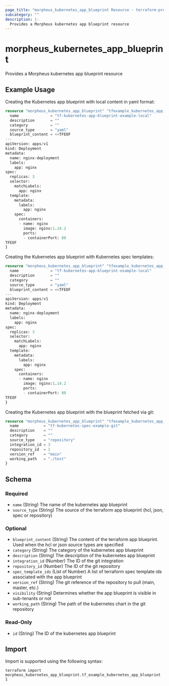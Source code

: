 ```yaml
---
page_title: "morpheus_kubernetes_app_blueprint Resource - terraform-provider-morpheus"
subcategory: ""
description: |-
  Provides a Morpheus kubernetes app blueprint resource
---
```


# morpheus_kubernetes_app_blueprint

Provides a Morpheus kubernetes app blueprint resource

## Example Usage

Creating the Kubernetes app blueprint with local content in yaml format:

```terraform
resource "morpheus_kubernetes_app_blueprint" "tfexample_kubernetes_app_blueprint_local" {
  name              = "tf-kubernetes-app-blueprint-example-local"
  description       = ""
  category          = ""
  source_type       = "yaml"
  blueprint_content = <<TFEOF
---
apiVersion: apps/v1
kind: Deployment
metadata:
  name: nginx-deployment
  labels:
    app: nginx
spec:
  replicas: 3
  selector:
    matchLabels:
      app: nginx
  template:
    metadata:
      labels:
        app: nginx
    spec:
      containers:
      - name: nginx
        image: nginx:1.14.2
        ports:
        - containerPort: 80
TFEOF
}
```

Creating the Kubernetes app blueprint with Kubernetes spec templates:

```terraform
resource "morpheus_kubernetes_app_blueprint" "tfexample_kubernetes_app_blueprint_local" {
  name              = "tf-kubernetes-app-blueprint-example-local"
  description       = ""
  category          = ""
  source_type       = "yaml"
  blueprint_content = <<TFEOF
---
apiVersion: apps/v1
kind: Deployment
metadata:
  name: nginx-deployment
  labels:
    app: nginx
spec:
  replicas: 3
  selector:
    matchLabels:
      app: nginx
  template:
    metadata:
      labels:
        app: nginx
    spec:
      containers:
      - name: nginx
        image: nginx:1.14.2
        ports:
        - containerPort: 80
TFEOF
}
```

Creating the Kubernetes app blueprint with the blueprint fetched via git:

```terraform
resource "morpheus_kubernetes_app_blueprint" "tfexample_kubernetes_app_blueprint_git" {
  name           = "tf-kubernetes-spec-example-git"
  description    = ""
  category       = ""
  source_type    = "repository"
  integration_id = 3
  repository_id  = 1
  version_ref    = "main"
  working_path   = "./test"
}
```

<!-- schema generated by tfplugindocs -->
## Schema

### Required

- `name` (String) The name of the kubernetes app blueprint
- `source_type` (String) The source of the terraform app blueprint (hcl, json, spec or repository)

### Optional

- `blueprint_content` (String) The content of the terraform app blueprint. Used when the hcl or json source types are specified
- `category` (String) The category of the kubernetes app blueprint
- `description` (String) The description of the kubernetes app blueprint
- `integration_id` (Number) The ID of the git integration
- `repository_id` (Number) The ID of the git repository
- `spec_template_ids` (List of Number) A list of terraform spec template ids associated with the app blueprint
- `version_ref` (String) The git reference of the repository to pull (main, master, etc.)
- `visibility` (String) Determines whether the app blueprint is visible in sub-tenants or not
- `working_path` (String) The path of the kubernetes chart in the git repository

### Read-Only

- `id` (String) The ID of the kubernetes app blueprint

## Import

Import is supported using the following syntax:

```shell
terraform import morpheus_kubernetes_app_blueprint.tf_example_kubernetes_app_blueprint 1
```
